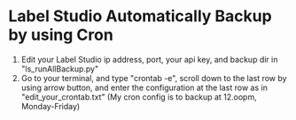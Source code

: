 # Label Studio Automatically Backup by using Cron

1. Edit your Label Studio ip address, port, your api key, and backup dir in "ls_runAllBackup.py"
2. Go to your terminal, and type "crontab -e", scroll down to the last row by using arrow button, and enter the configuration at the last row as in "edit_your_crontab.txt"
   (My cron config is to backup at 12.oopm, Monday-Friday)
